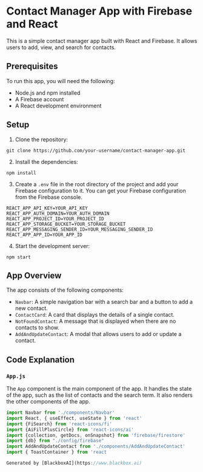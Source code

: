  # Contact Manager App with Firebase and React

This is a simple contact manager app built with React and Firebase. It allows users to add, view, and search for contacts.

## Prerequisites

To run this app, you will need the following:

- Node.js and npm installed
- A Firebase account
- A React development environment

## Setup

1. Clone the repository:

```
git clone https://github.com/your-username/contact-manager-app.git
```

2. Install the dependencies:

```
npm install
```

3. Create a `.env` file in the root directory of the project and add your Firebase configuration to it. You can get your Firebase configuration from the Firebase console.

```
REACT_APP_API_KEY=YOUR_API_KEY
REACT_APP_AUTH_DOMAIN=YOUR_AUTH_DOMAIN
REACT_APP_PROJECT_ID=YOUR_PROJECT_ID
REACT_APP_STORAGE_BUCKET=YOUR_STORAGE_BUCKET
REACT_APP_MESSAGING_SENDER_ID=YOUR_MESSAGING_SENDER_ID
REACT_APP_APP_ID=YOUR_APP_ID
```

4. Start the development server:

```
npm start
```

## App Overview

The app consists of the following components:

- `Navbar`: A simple navigation bar with a search bar and a button to add a new contact.
- `ContactCard`: A card that displays the details of a single contact.
- `NotFoundContact`: A message that is displayed when there are no contacts to show.
- `AddAndUpdateContact`: A modal that allows users to add or update a contact.

## Code Explanation

### `App.js`

The `App` component is the main component of the app. It handles the state of the app, such as the list of contacts and the search term. It also renders the other components of the app.

```javascript
import Navbar from './components/Navbar'
import React, { useEffect, useState } from 'react'
import {FiSearch} from 'react-icons/fi'
import {AiFillPlusCircle} from 'react-icons/ai'
import {collection, getDocs, onSnapshot} from 'firebase/firestore'
import {db} from "./config/firebase"
import AddAndUpdateContact from './components/AddAndUpdateContact'
import { ToastContainer } from 'react

Generated by [BlackboxAI](https://www.blackbox.ai)